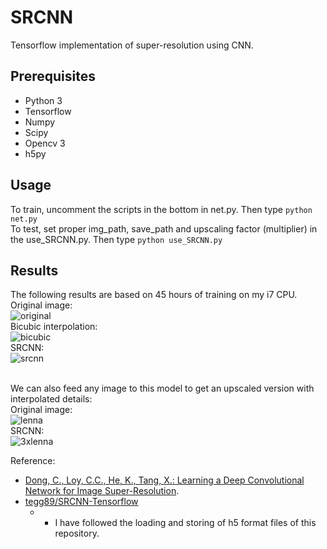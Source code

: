 # SRCNN
Tensorflow implementation of super-resolution using CNN.

## Prerequisites
 * Python 3
 * Tensorflow
 * Numpy
 * Scipy
 * Opencv 3
 * h5py

## Usage

To train, uncomment the scripts in the bottom in net.py.
Then type `python net.py`
<br>
To test, set proper img_path, save_path and upscaling factor (multiplier) in the use_SRCNN.py.
Then type `python use_SRCNN.py`

## Results
The following results are based on 45 hours of training on my i7 CPU.
<br>
Original image:<br>
![original](https://github.com/Edwardlzy/SRCNN/blob/master/result/head_original.png)<br>
Bicubic interpolation:<br>
![bicubic](https://github.com/Edwardlzy/SRCNN/blob/master/result/head_bicubic.png)<br>
SRCNN:<br>
![srcnn](https://github.com/Edwardlzy/SRCNN/blob/master/result/head_test.png)
<br><br>

We can also feed any image to this model to get an upscaled version with interpolated details:<br>
Original image:<br>
![lenna](https://github.com/Edwardlzy/SRCNN/blob/master/result/lenna.bmp)<br>
SRCNN:<br>
![3xlenna](https://github.com/Edwardlzy/SRCNN/blob/master/result/lenna_3x.png)

  
Reference:

* [Dong, C., Loy, C.C., He, K., Tang, X.: Learning a Deep Convolutional Network for Image Super-Resolution](http://mmlab.ie.cuhk.edu.hk/projects/SRCNN.html). <br>
* [tegg89/SRCNN-Tensorflow](https://github.com/tegg89/SRCNN-Tensorflow)
  * - I have followed the loading and storing of h5 format files of this repository.
